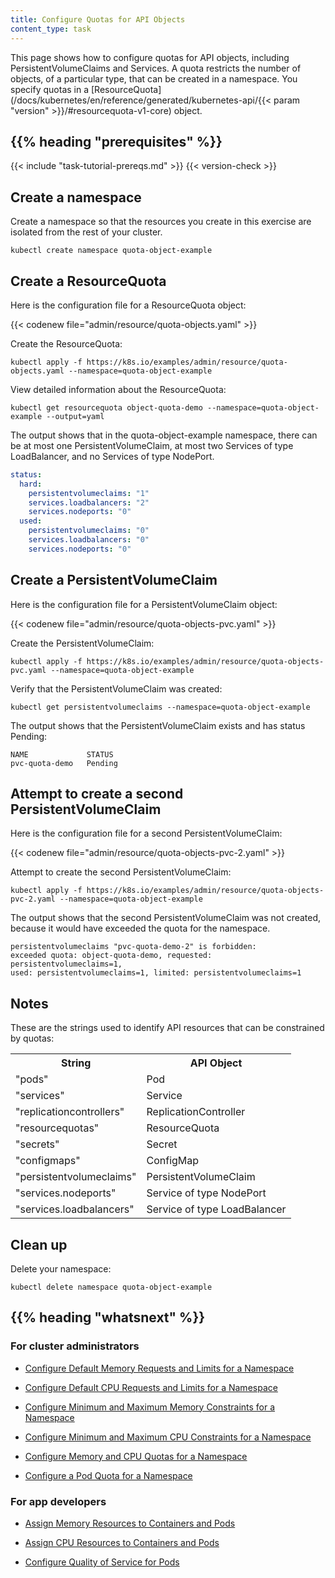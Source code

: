 ```yaml
---
title: Configure Quotas for API Objects
content_type: task
---
```



<!-- overview -->

This page shows how to configure quotas for API objects, including
PersistentVolumeClaims and Services. A quota restricts the number of
objects, of a particular type, that can be created in a namespace.
You specify quotas in a
[ResourceQuota](/docs/kubernetes/en/reference/generated/kubernetes-api/{{< param "version" >}}/#resourcequota-v1-core)
object.




## {{% heading "prerequisites" %}}


{{< include "task-tutorial-prereqs.md" >}} {{< version-check >}}




<!-- steps -->

## Create a namespace

Create a namespace so that the resources you create in this exercise are
isolated from the rest of your cluster.

```shell
kubectl create namespace quota-object-example
```

## Create a ResourceQuota

Here is the configuration file for a ResourceQuota object:

{{< codenew file="admin/resource/quota-objects.yaml" >}}

Create the ResourceQuota:

```shell
kubectl apply -f https://k8s.io/examples/admin/resource/quota-objects.yaml --namespace=quota-object-example
```

View detailed information about the ResourceQuota:

```shell
kubectl get resourcequota object-quota-demo --namespace=quota-object-example --output=yaml
```

The output shows that in the quota-object-example namespace, there can be at most
one PersistentVolumeClaim, at most two Services of type LoadBalancer, and no Services
of type NodePort.

```yaml
status:
  hard:
    persistentvolumeclaims: "1"
    services.loadbalancers: "2"
    services.nodeports: "0"
  used:
    persistentvolumeclaims: "0"
    services.loadbalancers: "0"
    services.nodeports: "0"
```

## Create a PersistentVolumeClaim

Here is the configuration file for a PersistentVolumeClaim object:

{{< codenew file="admin/resource/quota-objects-pvc.yaml" >}}

Create the PersistentVolumeClaim:

```shell
kubectl apply -f https://k8s.io/examples/admin/resource/quota-objects-pvc.yaml --namespace=quota-object-example
```

Verify that the PersistentVolumeClaim was created:

```shell
kubectl get persistentvolumeclaims --namespace=quota-object-example
```

The output shows that the PersistentVolumeClaim exists and has status Pending:

```
NAME             STATUS
pvc-quota-demo   Pending
```

## Attempt to create a second PersistentVolumeClaim

Here is the configuration file for a second PersistentVolumeClaim:

{{< codenew file="admin/resource/quota-objects-pvc-2.yaml" >}}

Attempt to create the second PersistentVolumeClaim:

```shell
kubectl apply -f https://k8s.io/examples/admin/resource/quota-objects-pvc-2.yaml --namespace=quota-object-example
```

The output shows that the second PersistentVolumeClaim was not created,
because it would have exceeded the quota for the namespace.

```
persistentvolumeclaims "pvc-quota-demo-2" is forbidden:
exceeded quota: object-quota-demo, requested: persistentvolumeclaims=1,
used: persistentvolumeclaims=1, limited: persistentvolumeclaims=1
```

## Notes

These are the strings used to identify API resources that can be constrained
by quotas:

<table>
<tr><th>String</th><th>API Object</th></tr>
<tr><td>"pods"</td><td>Pod</td></tr>
<tr><td>"services"</td><td>Service</td></tr>
<tr><td>"replicationcontrollers"</td><td>ReplicationController</td></tr>
<tr><td>"resourcequotas"</td><td>ResourceQuota</td></tr>
<tr><td>"secrets"</td><td>Secret</td></tr>
<tr><td>"configmaps"</td><td>ConfigMap</td></tr>
<tr><td>"persistentvolumeclaims"</td><td>PersistentVolumeClaim</td></tr>
<tr><td>"services.nodeports"</td><td>Service of type NodePort</td></tr>
<tr><td>"services.loadbalancers"</td><td>Service of type LoadBalancer</td></tr>
</table>

## Clean up

Delete your namespace:

```shell
kubectl delete namespace quota-object-example
```



## {{% heading "whatsnext" %}}


### For cluster administrators

* [Configure Default Memory Requests and Limits for a Namespace](/docs/kubernetes/en/tasks/administer-cluster/manage-resources/memory-default-namespace/)

* [Configure Default CPU Requests and Limits for a Namespace](/docs/kubernetes/en/tasks/administer-cluster/manage-resources/cpu-default-namespace/)

* [Configure Minimum and Maximum Memory Constraints for a Namespace](/docs/kubernetes/en/tasks/administer-cluster/manage-resources/memory-constraint-namespace/)

* [Configure Minimum and Maximum CPU Constraints for a Namespace](/docs/kubernetes/en/tasks/administer-cluster/manage-resources/cpu-constraint-namespace/)

* [Configure Memory and CPU Quotas for a Namespace](/docs/kubernetes/en/tasks/administer-cluster/manage-resources/quota-memory-cpu-namespace/)

* [Configure a Pod Quota for a Namespace](/docs/kubernetes/en/tasks/administer-cluster/manage-resources/quota-pod-namespace/)

### For app developers

* [Assign Memory Resources to Containers and Pods](/docs/kubernetes/en/tasks/configure-pod-container/assign-memory-resource/)

* [Assign CPU Resources to Containers and Pods](/docs/kubernetes/en/tasks/configure-pod-container/assign-cpu-resource/)

* [Configure Quality of Service for Pods](/docs/kubernetes/en/tasks/configure-pod-container/quality-service-pod/)








